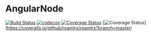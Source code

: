# AngularNode

[![Build Status](https://travis-ci.com/seb9465/AngularNode.svg?branch=master)](https://travis-ci.com/seb9465/AngularNode)
[![codecov](https://codecov.io/gh/seb9465/AngularNode/branch/master/graph/badge.svg)](https://codecov.io/gh/seb9465/AngularNode)
[![Coverage Status](https://coveralls.io/repos/github/seb9465/AngularNode/badge.svg?branch=master)](https://coveralls.io/github/seb9465/AngularNode?branch=master)
[![Coverage Status](https://coveralls.io/repos/github/roamlrs/roamlrs/badge.svg?branch=master)]
   (https://coveralls.io/github/roamlrs/roamlrs?branch=master)
   
